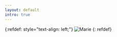```yaml
---
layout: default
intro: true
---
```


{:refdef: style="text-align: left;"}
![Marie]({{Marie}}/marie/assets/img/me.png)
{: refdef}
